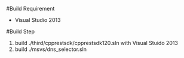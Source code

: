 #Build Requirement
* Visual Studio 2013

#Build Step
1. build ./third/cpprestsdk/cpprestsdk120.sln with Visual Stuido 2013
2. build ./msvs/dns_selector.sln